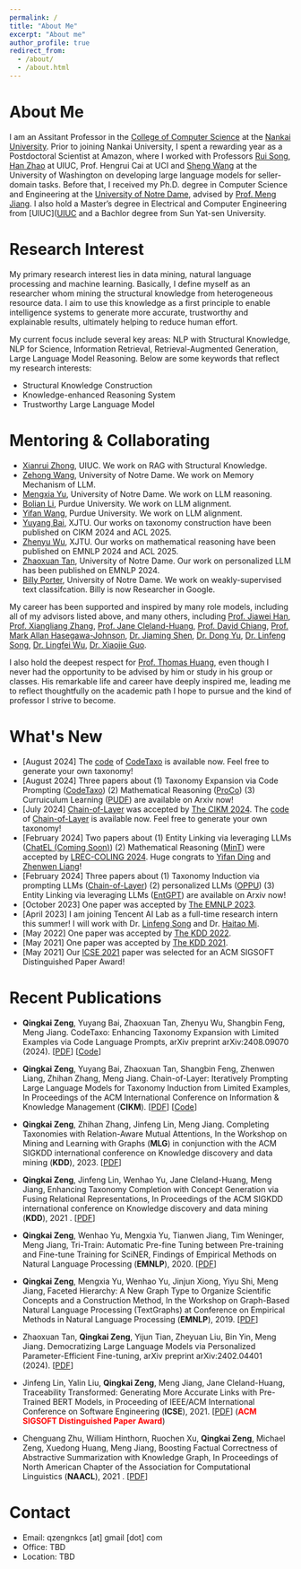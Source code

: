 ```yaml
---
permalink: /
title: "About Me"
excerpt: "About me"
author_profile: true
redirect_from: 
  - /about/
  - /about.html
---
```


About Me
======
I am an Assitant Professor in the [College of Computer Science](https://cc.nankai.edu.cn/) at the [Nankai University](https://www.nankai.edu.cn/). Prior to joining Nankai University, I spent a rewarding year as a Postdoctoral Scientist at Amazon, where I worked with Professors [Rui Song](https://song-ray.github.io/), [Han Zhao](https://hanzhaoml.github.io/) at UIUC, Prof. Hengrui Cai at UCI and [Sheng Wang](https://homes.cs.washington.edu/~swang/) at the University of Washington on developing large language models for seller-domain tasks. Before that, I received my Ph.D. degree in Computer Science and Engineering at the [University of Notre Dame](https://cse.nd.edu), advised by [Prof. Meng Jiang](http://www.meng-jiang.com/). I also hold a Master’s degree in Electrical and Computer Engineering from [UIUC]([UIUC](https://ece.illinois.edu) and a Bachlor degree from Sun Yat-sen University. 

Research Interest
======
My primary research interest lies in data mining, natural language processing and machine learning. Basically, I define myself as an researcher whom mining the structural knowledge from heterogeneous resource data. I aim to use this knowledge as a first principle to enable intelligence systems to generate more accurate, trustworthy and explainable results, ultimately helping to reduce human effort. 

My current focus include several key areas: NLP with Structural Knowledge, NLP for Science, Information Retrieval, Retrieval-Augmented Generation, Large Language Model Reasoning. Below are some keywords that reflect my research interests:

* Structural Knowledge Construction
* Knowledge-enhanced Reasoning System
* Trustworthy Large Language Model

Mentoring & Collaborating
======
* [Xianrui Zhong](https://xianruizhong.github.io/), UIUC. We work on RAG with Structural Knowledge.
* [Zehong Wang](https://zehong-wang.github.io/), University of Notre Dame. We work on Memory Mechanism of LLM.
* [Mengxia Yu](https://scholar.google.com/citations?user=9d9qJt8AAAAJ&hl=en), University of Notre Dame.  We work on LLM reasoning.
* [Bolian Li](https://lblaoke.github.io/), Purdue University. We work on LLM alignment.
* [Yifan Wang](https://cacayaya.github.io/), Purdue University. We work on LLM alignment.
* [Yuyang Bai](https://leopoldwhite.github.io/), XJTU. Our works on taxonomy construction have been published on CIKM 2024 and ACL 2025.
* [Zhenyu Wu](https://scholar.google.com/citations?user=5tVLNpYAAAAJ&hl=zh-CN), XJTU. Our works on mathematical reasoning have been published on EMNLP 2024 and ACL 2025.
* [Zhaoxuan Tan](https://zhaoxuan.info/), University of Notre Dame. Our work on personalized LLM has been published on EMNLP 2024.
* [Billy Porter](https://scholar.google.com/citations?user=pmElWfwAAAAJ&hl=en), University of Notre Dame. We work on weakly-supervised text classifcation. Billy is now Researcher in Google.

My career has been supported and inspired by many role models, including all of my advisors listed above, and many others, including [Prof. Jiawei Han](https://hanj.cs.illinois.edu/), [Prof. Xiangliang Zhang](https://engineering.nd.edu/faculty/xiangliang-zhang/), [Prof. Jane Cleland-Huang](https://engineering.nd.edu/faculty/jane-cleland-huang/), [Prof. David Chiang](https://www3.nd.edu/~dchiang/), [Prof. Mark Allan Hasegawa-Johnson](https://ece.illinois.edu/about/directory/faculty/jhasegaw),  [Dr. Jiaming Shen](https://mickeysjm.github.io/), [Dr. Dong Yu](https://sites.google.com/view/dongyu888/), [Dr. Linfeng Song](https://freesunshine0316.github.io/), [Dr. Lingfei Wu](https://scholar.google.com/citations?user=VYi6qHMAAAAJ&hl=en), [Dr. Xiaojie Guo](https://sites.google.com/view/xiaojie-guo-personal-site).

I also hold the deepest respect for [Prof. Thomas Huang](https://ifp-uiuc.github.io/), even though I never had the opportunity to be advised by him or study in his group or classes. His remarkable life and career have deeply inspired me, leading me to reflect thoughtfully on the academic path I hope to pursue and the kind of professor I strive to become.

What's New
======
* \[August 2024\] The [code](https://github.com/QingkaiZeng/CodeTaxo-Pub) of [CodeTaxo](https://www.arxiv.org/pdf/2408.09070) is available now. Feel free to generate your own taxonomy!
* \[August 2024\] Three papers about (1) Taxonomy Expansion via Code Prompting ([CodeTaxo](https://www.arxiv.org/pdf/2408.09070)) (2) Mathematical Reasoning ([ProCo](https://arxiv.org/pdf/2405.14092)) (3) Curruiculum Learning ([PUDF](https://arxiv.org/pdf/2408.05326)) are available on Arxiv now! 
* \[July 2024\] [Chain-of-Layer](https://arxiv.org/pdf/2402.07386.pdf) was accepted by [The CIKM 2024](https://cikm2024.org/). The [code](https://github.com/QingkaiZeng/Chain-of-Layer) of [Chain-of-Layer](https://arxiv.org/pdf/2402.07386.pdf) is available now. Feel free to generate your own taxonomy!
* \[February 2024\] Two papers about (1) Entity Linking via leveraging LLMs ([ChatEL (Coming Soon)]()) (2) Mathematical Reasoning ([MinT](https://arxiv.org/pdf/2307.07951.pdf)) were accepted by [LREC-COLING 2024](https://lrec-coling-2024.org/). Huge congrats to [Yifan Ding](https://scholar.google.com/citations?user=WMegVFUAAAAJ&hl=en) and [Zhenwen Liang](https://zhenwen-nlp.github.io/)!
* \[February 2024\] Three papers about (1) Taxonomy Induction via prompting LLMs ([Chain-of-Layer](https://arxiv.org/pdf/2402.07386.pdf)) (2) personalized LLMs ([OPPU](https://arxiv.org/pdf/2402.04401.pdf)) (3) Entity Linking via leveraging LLMs ([EntGPT](https://arxiv.org/pdf/2402.06738.pdf)) are available on Arxiv now! 
* \[October 2023\] One paper was accepted by [The EMNLP 2023](https://2023.emnlp.org/).
* \[April 2023\] I am joining Tencent AI Lab as a full-time research intern this summer! I will work with Dr. [Linfeng Song](https://freesunshine0316.github.io/) and Dr. [Haitao Mi](https://scholar.google.com/citations?user=G3OMbFSm858C&hl=en). 
* \[May 2022\] One paper was accepted by [The KDD 2022](https://kdd.org/kdd2022/).
* \[May 2021\] One paper was accepted by [The KDD 2021](https://www.kdd.org/kdd2021/).
* \[May 2021\] Our [ICSE 2021](https://conf.researchr.org/home/icse-2021) paper was selected for an ACM SIGSOFT Distinguished Paper Award!


Recent Publications
======

* **Qingkai Zeng**, Yuyang Bai, Zhaoxuan Tan, Zhenyu Wu, Shangbin Feng, Meng Jiang. CodeTaxo: Enhancing Taxonomy Expansion with Limited
Examples via Code Language Prompts, arXiv preprint 	arXiv:2408.09070 (2024). \[[PDF](https://www.arxiv.org/pdf/2408.09070)\] \[[Code](https://github.com/QingkaiZeng/CodeTaxo-Pub)\]

* **Qingkai Zeng**, Yuyang Bai, Zhaoxuan Tan, Shangbin Feng, Zhenwen Liang, Zhihan Zhang, Meng Jiang. Chain-of-Layer: Iteratively Prompting Large Language Models for Taxonomy Induction from Limited Examples, In Proceedings of the ACM International Conference on Information & Knowledge Management (**CIKM**). \[[PDF](https://arxiv.org/pdf/2402.07386.pdf)\] \[[Code](https://github.com/QingkaiZeng/Chain-of-Layer)\]
  
* **Qingkai Zeng**, Zhihan Zhang, Jinfeng Lin, Meng Jiang. Completing Taxonomies with Relation-Aware Mutual Attentions, In the Workshop on Mining and Learning with Graphs (**MLG**) in conjunction with the ACM SIGKDD international conference on Knowledge discovery and data mining (**KDD**), 2023. \[[PDF](https://www.mlgworkshop.org/2023/papers/MLG__KDD_2023_paper_10.pdf)\]

* **Qingkai Zeng**, Jinfeng Lin, Wenhao Yu, Jane Cleland-Huang, Meng Jiang, Enhancing Taxonomy Completion with Concept Generation via Fusing Relational Representations,  In Proceedings of the ACM SIGKDD international conference on Knowledge discovery and data mining (**KDD**), 2021 . \[[PDF](https://dl.acm.org/doi/pdf/10.1145/3447548.3467308)\]

* **Qingkai Zeng**, Wenhao Yu, Mengxia Yu, Tianwen Jiang, Tim Weninger, Meng Jiang, Tri-Train: Automatic Pre-fine Tuning between Pre-training and Fine-tune Training for SciNER, Findings of Empirical Methods on Natural Language Processing (**EMNLP**), 2020. \[[PDF](https://aclanthology.org/2020.findings-emnlp.429.pdf)\]

* **Qingkai Zeng**, Mengxia Yu, Wenhao Yu, Jinjun Xiong, Yiyu Shi, Meng Jiang, Faceted Hierarchy: A New Graph Type to Organize Scientific Concepts and a Construction Method, In the Workshop on Graph-Based Natural Language Processing (TextGraphs) at Conference on Empirical Methods in Natural Language Processing (**EMNLP**), 2019. \[[PDF](/papers/W1_TextGraph_2019.pdf)\]
  
* Zhaoxuan Tan, **Qingkai Zeng**, Yijun Tian, Zheyuan Liu, Bin Yin, Meng Jiang. Democratizing Large Language Models via Personalized Parameter-Efficient Fine-tuning, arXiv preprint arXiv:2402.04401 (2024). \[[PDF](https://arxiv.org/pdf/2402.04401.pdf)\]
  
* Jinfeng Lin, Yalin Liu, **Qingkai Zeng**, Meng Jiang, Jane Cleland-Huang, Traceability Transformed: Generating More Accurate Links with Pre-Trained BERT Models, in Proceeding of IEEE/ACM International Conference on Software Engineering (**ICSE**), 2021. \[[PDF](https://arxiv.org/pdf/2102.04411.pdf)\] (**<span style="color:red;">ACM SIGSOFT Distinguished Paper Award</span>**)

* Chenguang Zhu, William Hinthorn, Ruochen Xu, **Qingkai Zeng**, Michael Zeng, Xuedong Huang, Meng Jiang, Boosting Factual Correctness of Abstractive Summarization with Knowledge Graph,  In Proceedings of North American Chapter of the Association for Computational Linguistics (**NAACL**), 2021 . \[[PDF](/papers/C7_BoostingFactual_2020.pdf)\]

Contact
======
* Email: qzengnkcs \[at\] gmail \[dot\] com
* Office: TBD
* Location: TBD

<script type='text/javascript' id='mapmyvisitors' src='https://mapmyvisitors.com/map.js?cl=ffffff&w=150&t=tt&d=FuSGlaDDeSKr7GVQlb2C7DIXoOpnUVLDvwTxcFAjKeQ'></script>
<script type="text/javascript" id="mapmyvisitors" src="//mapmyvisitors.com/map.js?d=KUJT2QgVMVLmsoIjFca2050D_72VKBt9CGWpR-obfR0&cl=ffffff&w=a"></script>
<script type="text/javascript" id="clustrmaps" src="//cdn.clustrmaps.com/map_v2.js?cl=ffffff&w=255&t=tt&d=kEZn9_SbA7ubXcpAQCCRQtlCn12JapFLcBzO8lEGt7g&co=2d78ad&cmo=3acc3a&cmn=ff5353&ct=ffffff"></script>

